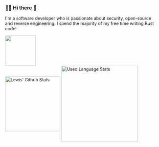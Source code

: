 ### 🧙‍♂️ Hi there 👋

I'm a software developer who is passionate about security, open-source and reverse engineering. I spend the majority of my free time writing Rust code!

<img src="http://rustacean.net/assets/rustacean-flat-happy.png" width="100" />

<div>
  <img height="180" align="center" src="https://github-readme-stats.vercel.app/api?count_private=true&show_icons=true&username=lewisclark" alt="Lewis' Github Stats" />
  <img height="250" align="center" src="https://github-readme-stats.vercel.app/api/top-langs/?username=lewisclark" alt="Used Language Stats" />
</div>
